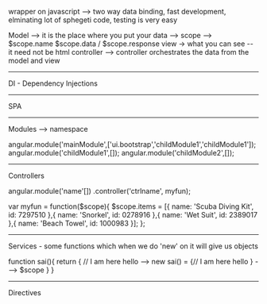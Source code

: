 wrapper on javascript --> two way data binding, fast development, elminating lot of sphegeti code, testing is very easy



Model --> it is the place where you put your data --> scope --> $scope.name  $scope.data / $scope.response
view -> what you can see -- it need not be html
controller --> controller orchestrates the data from the model and view

------

DI - Dependency Injections

----
SPA

-----

Modules --> namespace 

angular.module('mainModule',['ui.bootstrap','childModule1','childModule1']);
angular.module('childModule1',[]);
angular.module('childModule2',[]);

------

Controllers 

angular.module('name'[])
.controller('ctrlname', myfun);


var myfun = function($scope){
 $scope.items = [{
    name: 'Scuba Diving Kit',
    id: 7297510
  },{
    name: 'Snorkel',
    id: 0278916
  },{
    name: 'Wet Suit',
    id: 2389017
  },{
    name: 'Beach Towel',
    id: 1000983
  }];
};

------

Services - some functions which when we do 'new' on it will give us objects 

  function sai(){
      return {
          // I am here hello      --> new sai() = {// I am here hello  } ---> $scope
      }
  }



-----

Directives












